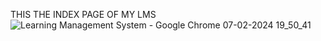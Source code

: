 THIS THE INDEX PAGE OF MY LMS
![Learning Management System - Google Chrome 07-02-2024 19_50_41](https://github.com/Bababoi4503/LMS/assets/140642491/55a9299f-c731-44ad-b508-3930e6dd6a14)
